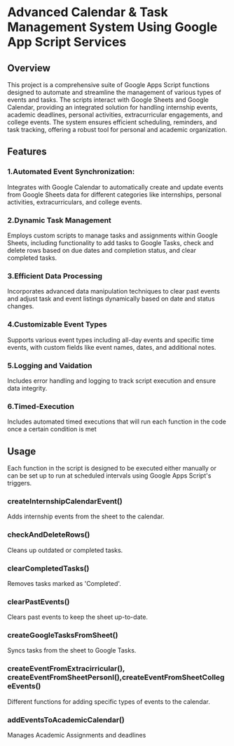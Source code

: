 # Advanced Calendar & Task Management System Using Google App Script Services

## Overview
This project is a comprehensive suite of Google Apps Script functions designed to automate and streamline the management of various types of events and tasks. The scripts interact with Google Sheets and Google Calendar, providing an integrated solution for handling internship events, academic deadlines, personal activities, extracurricular engagements, and college events. The system ensures efficient scheduling, reminders, and task tracking, offering a robust tool for personal and academic organization.

## Features
### 1.Automated Event Synchronization: 
Integrates with Google Calendar to automatically create and update events from Google Sheets data for different categories like internships, personal activities, extracurriculars, and college events.

### 2.Dynamic Task Management
Employs custom scripts to manage tasks and assignments within Google Sheets, including functionality to add tasks to Google Tasks, check and delete rows based on due dates and completion status, and clear completed tasks.

### 3.Efficient Data Processing
Incorporates advanced data manipulation techniques to clear past events and adjust task and event listings dynamically based on date and status changes.

### 4.Customizable Event Types
Supports various event types including all-day events and specific time events, with custom fields like event names, dates, and additional notes.

### 5.Logging and Vaidation
Includes error handling and logging to track script execution and ensure data integrity.

### 6.Timed-Execution
Includes automated timed executions that will run each function in the code once a certain condition is met

## Usage
Each function in the script is designed to be executed either manually or can be set up to run at scheduled intervals using Google Apps Script's triggers.

### createInternshipCalendarEvent()
Adds internship events from the sheet to the calendar.

### checkAndDeleteRows()
Cleans up outdated or completed tasks.

### clearCompletedTasks()
Removes tasks marked as 'Completed'.

### clearPastEvents()
Clears past events to keep the sheet up-to-date.

### createGoogleTasksFromSheet()
Syncs tasks from the sheet to Google Tasks.

### createEventFromExtracirricular(), createEventFromSheetPersonl(),createEventFromSheetCollegeEvents()
Different functions for adding specific types of events to the calendar.

### addEventsToAcademicCalendar()
Manages Academic Assignments and deadlines
